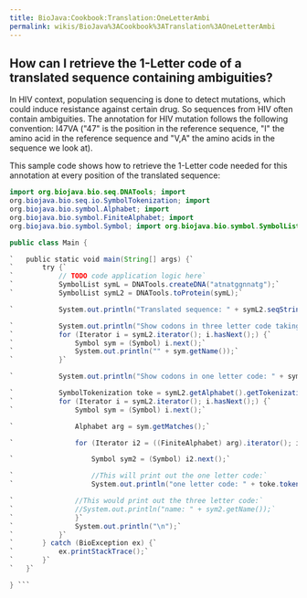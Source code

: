 ```yaml
---
title: BioJava:Cookbook:Translation:OneLetterAmbi
permalink: wikis/BioJava%3ACookbook%3ATranslation%3AOneLetterAmbi
---
```


How can I retrieve the 1-Letter code of a translated sequence containing ambiguities?
-------------------------------------------------------------------------------------

In HIV context, population sequencing is done to detect mutations, which
could induce resistance against certain drug. So sequences from HIV
often contain ambiguities. The annotation for HIV mutation follows the
following convention: I47VA ("47" is the position in the reference
sequence, "I" the amino acid in the reference sequence and "V,A" the
amino acids in the sequence we look at).

This sample code shows how to retrieve the 1-Letter code needed for this
annotation at every position of the translated sequence:

```java import java.util.Iterator; import org.biojava.bio.BioException;
import org.biojava.bio.seq.DNATools; import
org.biojava.bio.seq.io.SymbolTokenization; import
org.biojava.bio.symbol.Alphabet; import
org.biojava.bio.symbol.FiniteAlphabet; import
org.biojava.bio.symbol.Symbol; import org.biojava.bio.symbol.SymbolList;

public class Main {

`   public static void main(String[] args) {`  
`       try {`  
`           // TODO code application logic here`  
`           SymbolList symL = DNATools.createDNA("atnatggnnatg");`  
`           SymbolList symL2 = DNATools.toProtein(symL);`

`           System.out.println("Translated sequence: " + symL2.seqString() + "\n");`

`           System.out.println("Show codons in three letter code taking ambiguities into account:");`  
`           for (Iterator i = symL2.iterator(); i.hasNext();) {`  
`               Symbol sym = (Symbol) i.next();`  
`               System.out.println("" + sym.getName());`  
`           }`

`           System.out.println("Show codons in one letter code: " + symL2.seqString());`

`           SymbolTokenization toke = symL2.getAlphabet().getTokenization("token");`  
`           for (Iterator i = symL2.iterator(); i.hasNext();) {`  
`               Symbol sym = (Symbol) i.next();`

`               Alphabet arg = sym.getMatches();`

`               for (Iterator i2 = ((FiniteAlphabet) arg).iterator(); i2.hasNext();) {`

`                   Symbol sym2 = (Symbol) i2.next();`

`                   //This will print out the one letter code:`  
`                   System.out.println("one letter code: " + toke.tokenizeSymbol(sym2));`

`               //This would print out the three letter code:`  
`               //System.out.println("name: " + sym2.getName());`  
`               }`  
`               System.out.println("\n");`  
`           }`  
`       } catch (BioException ex) {`  
`           ex.printStackTrace();`  
`       }`  
`   }`

} ```
